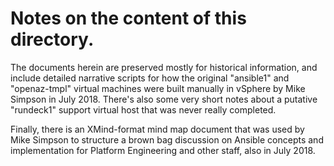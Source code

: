 # Notes on the content of this directory.

The documents herein are preserved mostly for historical information,
and include detailed narrative scripts for how the original "ansible1"
and "openaz-tmpl" virtual machines were built manually in vSphere by
Mike Simpson in July 2018. There's also some very short notes about a
putative "rundeck1" support virtual host that was never really
completed.

Finally, there is an XMind-format mind map document that was used by
Mike Simpson to structure a brown bag discussion on Ansible concepts
and implementation for Platform Engineering and other staff, also in
July 2018.
